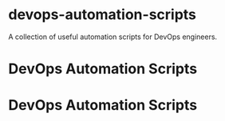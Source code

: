 # devops-automation-scripts
A collection of useful automation scripts for DevOps engineers.
# DevOps Automation Scripts
# DevOps Automation Scripts
